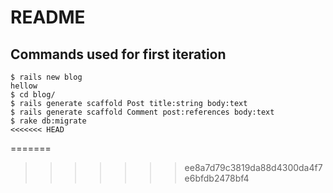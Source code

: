 # README

## Commands used for first iteration
```
$ rails new blog
hellow
$ cd blog/
$ rails generate scaffold Post title:string body:text
$ rails generate scaffold Comment post:references body:text
$ rake db:migrate
<<<<<<< HEAD
```
=======
>>>>>>> ee8a7d79c3819da88d4300da4f7e6bfdb2478bf4
